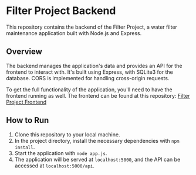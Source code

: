 # Filter Project Backend

This repository contains the backend of the Filter Project, a water filter maintenance application built with Node.js and Express.

## Overview

The backend manages the application's data and provides an API for the frontend to interact with. It's built using Express, with SQLite3 for the database. CORS is implemented for handling cross-origin requests.

To get the full functionality of the application, you'll need to have the frontend running as well. The frontend can be found at this repository: [Filter Project Frontend](https://github.com/patcont/filter-project)

## How to Run

1. Clone this repository to your local machine.
2. In the project directory, install the necessary dependencies with `npm install`.
3. Start the application with `node app.js`.
4. The application will be served at `localhost:5000`, and the API can be accessed at `localhost:5000/api`.
